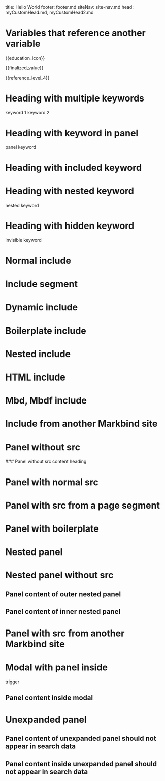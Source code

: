 <frontmatter>
title: Hello World
footer: footer.md
siteNav: site-nav.md
head: myCustomHead.md, myCustomHead2.md
</frontmatter>

<include src="components/header.md" />

<div class="website-content">

# Variables that reference another variable
{{education_icon}}

{{finalized_value}}

{{reference_level_4}}

# Heading with multiple keywords
<span class="keyword">keyword 1</span>
<span class="keyword">keyword 2</span>

# Heading with keyword in panel
<panel header="Panel with keyword" expanded>
  <span class="keyword">panel keyword</span>
</panel>

# Heading with included keyword
<include src="testKeyword.md" />

# Heading with nested keyword
<div>
  <div>
    <div>
      <span class="keyword">nested keyword</span>
    </div>
  </div>
</div>

# Heading with hidden keyword
<span class="keyword d-none">invisible keyword</span>

# Normal include
<include src="requirements/EstablishingRequirements.md" />

# Include segment
<include src="requirements/EstablishingRequirements.md#preview" />

# Dynamic include
<include src="requirements/SpecifyingRequirements.md" name="Dynamic Include" dynamic />

# Boilerplate include
<include src="requirements/boilerTest.md" name="Boilerplate Referencing" boilerplate />

<include src="requirements/notInside.md" name="Referencing specified path in boilerplate" boilerplate="folder/inside.md" dynamic/>

# Nested include
<include src="requirements/nestedInclude.md" />

# HTML include
<include src="testInclude.html" />

# Mbd, Mbdf include
<include src="testIncludeMbd.mbd" />
<include src="testIncludeMbdf.mbdf" />

# Include from another Markbind site
<include src="sub_site/index.md" />

# Panel without src
<panel header="## Panel without src header" expanded>
<markdown>
### Panel without src content heading
</markdown> 
</panel>

# Panel with normal src
<panel header="## Panel with normal src header" src="testPanels/PanelNormalSource.md" expanded>
</panel>    

# Panel with src from a page segment
<panel header="## Panel with src from a page segment header" src="testPanels/PanelSourceContainsSegment.md#segment" expanded>
</panel>

# Panel with boilerplate 
<panel header="## Boilerplate referencing" src="testPanels/boilerTestPanel.md"  boilerplate expanded>
</panel>

<panel header="## Referencing specified path in boilerplate" src="testPanels/notInside.md" boilerplate="folder/panelBoilerplate.md" expanded>
</panel>

# Nested panel
<panel header="## Outer nested panel" src="testPanels/NestedPanel.md" expanded>
</panel>

# Nested panel without src
<panel header="## Outer nested panel without src" expanded>

  ## Panel content of outer nested panel
  <panel header="## Inner panel header without src" expanded>
  
  ## Panel content of inner nested panel
  </panel>
</panel>

# Panel with src from another Markbind site
<panel header="## Panel with src from another Markbind site header" src="sub_site/index.md" expanded>
</panel>
</div>

# Modal with panel inside
<trigger for="modal-with-panel">trigger</trigger>

<modal title="modal title with panel inside" id="modal-with-panel">
  <panel header="## Panel inside modal" expanded>
  
  ## Panel content inside modal
  </panel>
</modal>

# Unexpanded panel
<panel header="## Unexpanded panel header">

  ## Panel content of unexpanded panel should not appear in search data
  <panel header="## Panel header inside unexpanded panel should not appear in search data" expanded>
  
  ## Panel content inside unexpanded panel should not appear in search data
  </panel>
</panel>
